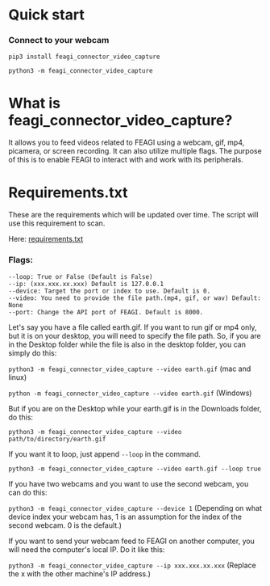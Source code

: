 # Quick start
### Connect to your webcam
`pip3 install feagi_connector_video_capture`

`python3 -m feagi_connector_video_capture`

# What is feagi_connector_video_capture?
It allows you to feed videos related to FEAGI using a webcam, gif, mp4, picamera, or screen recording. It can also utilize multiple flags. The purpose of this is to enable FEAGI to interact with and work with its peripherals.

# Requirements.txt
These are the requirements which will be updated over time. The script will use this requirement to scan.

Here: [requirements.txt](https://github.com/feagi/feagi/blob/staging/peripherals/feagi_connector_video_capture/feagi_connector_video_capture/requirements.txt)

### Flags:
```
--loop: True or False (Default is False)
--ip: (xxx.xxx.xx.xxx) Default is 127.0.0.1
--device: Target the port or index to use. Default is 0.
--video: You need to provide the file path.(mp4, gif, or wav) Default: None
--port: Change the API port of FEAGI. Default is 8000.
```
Let's say you have a file called earth.gif. If you want to run gif or mp4 only, but it is on your desktop, you will need to specify the file path. So, if you are in the Desktop folder while the file is also in the desktop folder, you can simply do this:

`python3 -m feagi_connector_video_capture --video earth.gif` (mac and linux)

`python -m feagi_connector_video_capture --video earth.gif` (Windows)

But if you are on the Desktop while your earth.gif is in the Downloads folder, do this:

`python3 -m feagi_connector_video_capture --video path/to/directory/earth.gif`

If you want it to loop, just append `--loop` in the command.

`python3 -m feagi_connector_video_capture --video earth.gif --loop true`

If you have two webcams and you want to use the second webcam, you can do this:

`python3 -m feagi_connector_video_capture --device 1` (Depending on what device index your webcam has, 1 is an assumption for the index of the second webcam. 0 is the default.)

If you want to send your webcam feed to FEAGI on another computer, you will need the computer's local IP. Do it like this:

`python3 -m feagi_connector_video_capture --ip xxx.xxx.xx.xxx` (Replace the x with the other machine's IP address.)